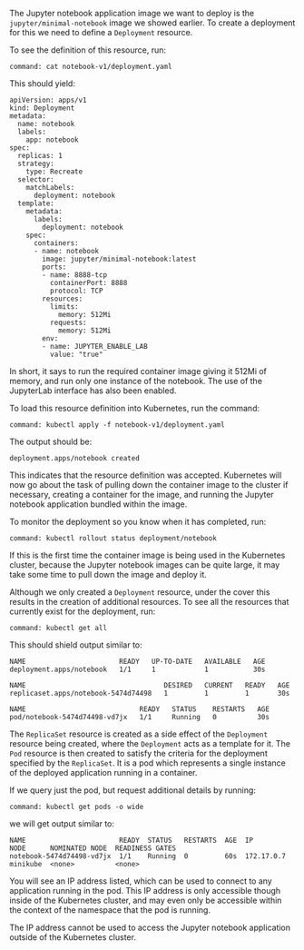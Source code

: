 The Jupyter notebook application image we want to deploy is the ``jupyter/minimal-notebook`` image we showed earlier. To create a deployment for this we need to define a ``Deployment`` resource.

To see the definition of this resource, run:

```terminal:execute
command: cat notebook-v1/deployment.yaml
```

This should yield:

```
apiVersion: apps/v1
kind: Deployment
metadata:
  name: notebook
  labels:
    app: notebook
spec:
  replicas: 1
  strategy:
    type: Recreate
  selector:
    matchLabels:
      deployment: notebook
  template:
    metadata:
      labels:
        deployment: notebook
    spec:
      containers:
      - name: notebook
        image: jupyter/minimal-notebook:latest
        ports:
        - name: 8888-tcp
          containerPort: 8888
          protocol: TCP
        resources:
          limits:
            memory: 512Mi
          requests:
            memory: 512Mi
        env:
        - name: JUPYTER_ENABLE_LAB
          value: "true"
```

In short, it says to run the required container image giving it 512Mi of memory, and run only one instance of the notebook. The use of the JupyterLab interface has also been enabled.

To load this resource definition into Kubernetes, run the command:

```terminal:execute
command: kubectl apply -f notebook-v1/deployment.yaml
```

The output should be:

```
deployment.apps/notebook created
```

This indicates that the resource definition was accepted. Kubernetes will now go about the task of pulling down the container image to the cluster if necessary, creating a container for the image, and running the Jupyter notebook application bundled within the image.

To monitor the deployment so you know when it has completed, run:

```terminal:execute
command: kubectl rollout status deployment/notebook
```

If this is the first time the container image is being used in the Kubernetes cluster, because the Jupyter notebook images can be quite large, it may take some time to pull down the image and deploy it.

Although we only created a ``Deployment`` resource, under the cover this results in the creation of additional resources. To see all the resources that currently exist for the deployment, run:

```terminal: execute
command: kubectl get all
```

This should shield output similar to:

```
NAME                       READY   UP-TO-DATE   AVAILABLE   AGE
deployment.apps/notebook   1/1     1            1           30s

NAME                                  DESIRED   CURRENT   READY   AGE
replicaset.apps/notebook-5474d74498   1         1         1       30s

NAME                            READY   STATUS    RESTARTS   AGE
pod/notebook-5474d74498-vd7jx   1/1     Running   0          30s
```

The ``ReplicaSet`` resource is created as a side effect of the ``Deployment`` resource being created, where the ``Deployment`` acts as a template for it. The ``Pod`` resource is then created to satisfy the criteria for the deployment specified by the ``ReplicaSet``. It is a pod which represents a single instance of the deployed application running in a container.

If we query just the pod, but request additional details by running:

```terminal:execute
command: kubectl get pods -o wide
```

we will get output similar to:

```
NAME                       READY  STATUS   RESTARTS  AGE  IP          NODE      NOMINATED NODE  READINESS GATES
notebook-5474d74498-vd7jx  1/1    Running  0         60s  172.17.0.7  minikube  <none>          <none>
```

You will see an IP address listed, which can be used to connect to any application running in the pod. This IP address is only accessible though inside of the Kubernetes cluster, and may even only be accessible within the context of the namespace that the pod is running.

The IP address cannot be used to access the Jupyter notebook application outside of the Kubernetes cluster.
